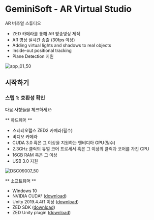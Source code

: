 # GeminiSoft - AR Virtual Studio 

AR 버추얼 스튜디오

 - ZED 카메라를 통해 AR 방송영상 제작 
 - AR 영상 실시간 송출 (30fps 이상)
 - Adding virtual lights and shadows to real objects
 - Inside-out positional tracking
 - Plane Detection 지원


![app_01_50](https://user-images.githubusercontent.com/75593521/131292589-1113f1be-8f83-4558-9f4a-24eb72e51fa5.jpg)


## 시작하기

### 스텝 1: 호환성 확인

다음 사항들을 체크하세요: 

** 하드웨어 ** 
 - 스테레오랩스 ZED2 카메라(필수)
 - 비디오 카메라
 - CUDA 3.0 혹은 그 이상을 지원하는 엔비디아 GPU(필수)
 - 2.3GHz 클럭의 듀얼 코어 프로세서 혹은 그 이상의 클럭과 코어를 가진 CPU 
 - 16GB RAM 혹은 그 이상
 - USB 3.0 지원

![DSC09007_50](https://user-images.githubusercontent.com/75593521/131292652-4ed01eac-6b13-4de3-be96-f664a523789e.jpg)


** 소프트웨어 ** 
 - Windows 10
 - NVIDIA CUDA† ([download](https://developer.nvidia.com/cuda-downloads)) 
 - Unity 2019.4.4f1 이상  ([download](https://unity3d.com/get-unity/download/archive)) 
 - ZED SDK ([download](https://www.stereolabs.com/developers/release/latest/))
 - ZED Unity plugin ([download](https://github.com/stereolabs/zed-unity/releases))




